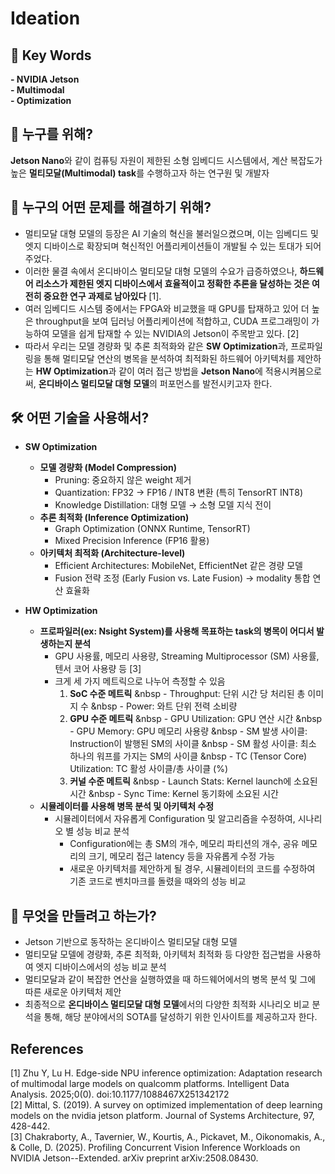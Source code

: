 # Ideation
## 🔑 Key Words
**- NVIDIA Jetson**   
**- Multimodal**   
**- Optimization**   


## 👥 누구를 위해?
**Jetson Nano**와 같이 컴퓨팅 자원이 제한된 소형 임베디드 시스템에서, 계산 복잡도가 높은 **멀티모달(Multimodal) task**를 수행하고자 하는 연구원 및 개발자


## 🎯 누구의 어떤 문제를 해결하기 위해?
- 멀티모달 대형 모델의 등장은 AI 기술의 혁신을 불러일으켰으며, 이는 임베디드 및 엣지 디바이스로 확장되며 혁신적인 어플리케이션들이 개발될 수 있는 토대가 되어주었다.
- 이러한 물결 속에서 온디바이스 멀티모달 대형 모델의 수요가 급증하였으나, **하드웨어 리소스가 제한된 엣지 디바이스에서 효율적이고 정확한 추론을 달성하는 것은 여전히 중요한 연구 과제로 남아있다** [1].
- 여러 임베디드 시스템 중에서는 FPGA와 비교했을 때 GPU를 탑재하고 있어 더 높은 throughput을 보여 딥러닝 어플리케이션에 적합하고, CUDA 프로그래밍이 가능하여 모델을 쉽게 탑재할 수 있는 NVIDIA의 Jetson이 주목받고 있다. [2]
- 따라서 우리는 모델 경량화 및 추론 최적화와 같은 **SW Optimization**과, 프로파일링을 통해 멀티모달 연산의 병목을 분석하여 최적화된 하드웨어 아키텍처를 제안하는 **HW Optimization**과 같이 여러 접근 방법을 **Jetson Nano**에 적용시켜봄으로써, **온디바이스 멀티모달 대형 모델**의 퍼포먼스를 발전시키고자 한다. 


## 🛠 어떤 기술을 사용해서?

- **SW Optimization**
  - **모델 경량화 (Model Compression)**
    - Pruning: 중요하지 않은 weight 제거  
    - Quantization: FP32 → FP16 / INT8 변환 (특히 TensorRT INT8)  
    - Knowledge Distillation: 대형 모델 → 소형 모델 지식 전이  
  - **추론 최적화 (Inference Optimization)**
    - Graph Optimization (ONNX Runtime, TensorRT)  
    - Mixed Precision Inference (FP16 활용)  
  - **아키텍처 최적화 (Architecture-level)**
    - Efficient Architectures: MobileNet, EfficientNet 같은 경량 모델  
    - Fusion 전략 조정 (Early Fusion vs. Late Fusion) → modality 통합 연산 효율화

- **HW Optimization**
  - **프로파일러(ex: Nsight System)를 사용해 목표하는 task의 병목이 어디서 발생하는지 분석**
    - GPU 사용률, 메모리 사용량, Streaming Multiprocessor (SM) 사용률, 텐서 코어 사용량 등 [3]
    - 크게 세 가지 메트릭으로 나누어 측정할 수 있음
      1. **SoC 수준 메트릭**
        &nbsp - Throughput: 단위 시간 당 처리된 총 이미지 수
        &nbsp - Power: 와트 단위 전력 소비량
      2. **GPU 수준 메트릭**
        &nbsp - GPU Utilization: GPU 연산 시간
        &nbsp - GPU Memory: GPU 메모리 사용량
        &nbsp - SM 발생 사이클: Instruction이 발행된 SM의 사이클
        &nbsp - SM 활성 사이클: 최소 하나의 워프를 가지는 SM의 사이클
        &nbsp - TC (Tensor Core) Utilization: TC 활성 사이클/총 사이클 (%)
      3. **커널 수준 메트릭**
        &nbsp - Launch Stats: Kernel launch에 소요된 시간
        &nbsp - Sync Time: Kernel 동기화에 소요된 시간   
  - **시뮬레이터를 사용해 병목 분석 및 아키텍처 수정**
    - 시뮬레이터에서 자유롭게 Configuration 및 알고리즘을 수정하여, 시나리오 별 성능 비교 분석
      - Configuration에는 총 SM의 개수, 메모리 파티션의 개수, 공유 메모리의 크기, 메모리 접근 latency 등을 자유롭게 수정 가능
      - 새로운 아키텍처를 제안하게 될 경우, 시뮬레이터의 코드를 수정하여 기존 코드로 벤치마크를 돌렸을 때와의 성능 비교


## 🚀 무엇을 만들려고 하는가?
- Jetson 기반으로 동작하는 온디바이스 멀티모달 대형 모델  
- 멀티모달 모델에 경량화, 추론 최적화, 아키텍처 최적화 등 다양한 접근법을 사용하여 엣지 디바이스에서의 성능 비교 분석
- 멀티모달과 같이 복잡한 연산을 실행하였을 때 하드웨어에서의 병목 분석 및 그에 따른 새로운 아키텍처 제안 
- 최종적으로 **온디바이스 멀티모달 대형 모델**에서의 다양한 최적화 시나리오 비교 분석을 통해, 해당 분야에서의 SOTA를 달성하기 위한 인사이트를 제공하고자 한다.    


   
## References   
[1] Zhu Y, Lu H. Edge-side NPU inference optimization: Adaptation research of multimodal large models on qualcomm platforms. Intelligent Data Analysis. 2025;0(0). doi:10.1177/1088467X251342172   
[2] Mittal, S. (2019). A survey on optimized implementation of deep learning models on the nvidia jetson platform. Journal of Systems Architecture, 97, 428-442.   
[3] Chakraborty, A., Tavernier, W., Kourtis, A., Pickavet, M., Oikonomakis, A., & Colle, D. (2025). Profiling Concurrent Vision Inference Workloads on NVIDIA Jetson--Extended. arXiv preprint arXiv:2508.08430.   


